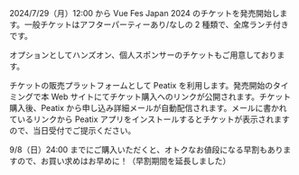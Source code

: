 2024/7/29（月）12:00 から Vue Fes Japan 2024 のチケットを発売開始します。一般チケットはアフターパーティーあり/なしの 2 種類で、全席ランチ付きです。

オプションとしてハンズオン、個人スポンサーのチケットもご用意しております。

チケットの販売プラットフォームとして Peatix を利用します。発売開始のタイミングで本 Web サイトにてチケット購入へのリンクが公開されます。チケット購入後、Peatix から申し込み詳細メールが自動配信されます。メールに書かれているリンクから Peatix アプリをインストールするとチケットが表示されますので、当日受付でご提示ください。

9/8（日）24:00 までにご購入いただくと、オトクなお値段になる早割もありますので、お買い求めはお早めに！（早割期間を延長しました）
